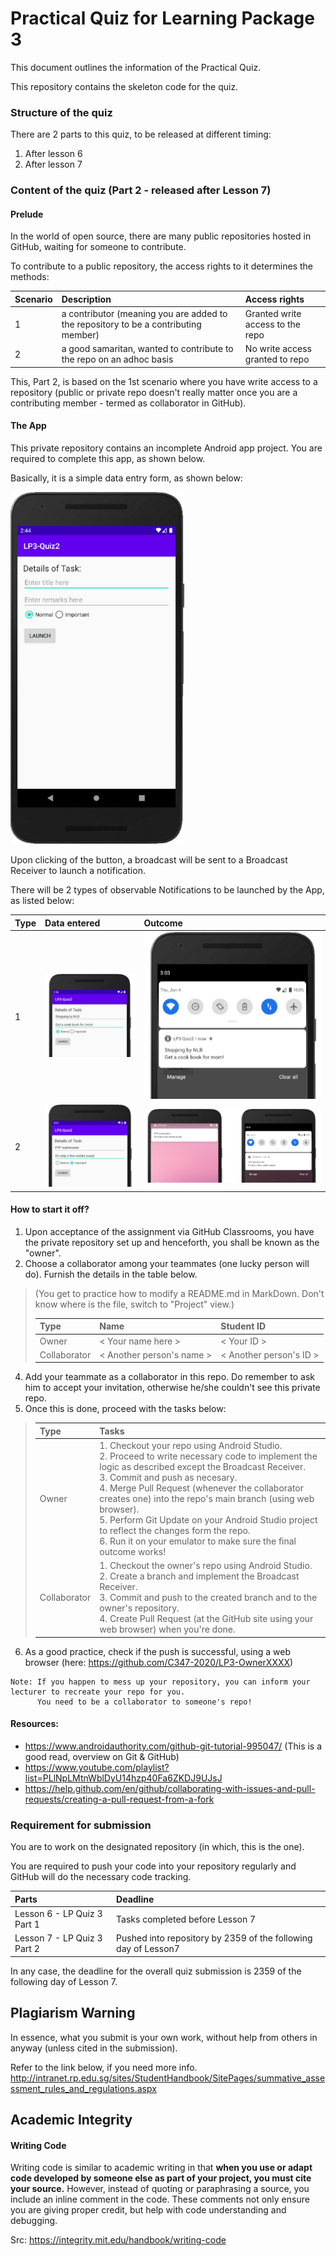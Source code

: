 # Practical Quiz for Learning Package 3

This document outlines the information of the Practical Quiz.

This repository contains the skeleton code for the quiz.

### Structure of the quiz
There are 2 parts to this quiz, to be released at different timing:

1. After lesson 6
2. After lesson 7


### Content of the quiz (Part 2 - released after Lesson 7)

#### Prelude

In the world of open source, there are many public repositories hosted in GitHub, waiting for someone to contribute.

To contribute to a public repository, the access rights to it determines the methods:

| Scenario | Description                                                                         |Access rights                   |
|:---------|:------------------------------------------------------------------------------------|:-------------------------------|
| 1        | a contributor (meaning you are added to the repository to be a contributing member) |Granted write access to the repo|
| 2        | a good samaritan, wanted to contribute to the repo on an adhoc basis                |No write access granted to repo |

This, Part 2, is based on the 1st scenario where you have write access to a repository (public or private repo doesn't really matter once you are a contributing member - termed as collaborator in GitHub).

#### The App

This private repository contains an incomplete Android app project. You are required to complete this app, as shown below.

Basically, it is a simple data entry form, as shown below:

![](docs/05641e82.png)

Upon clicking of the button, a broadcast will be sent to a Broadcast Receiver to launch a notification.

There will be 2 types of observable Notifications to be launched by the App, as listed below:

| Type | Data entered           | Outcome                |
|:-----|:-----------------------|:-----------------------|
| 1    | ![](docs/31ab88c4.png) | ![](docs/932a9dcb.png) |
| 2    | ![](docs/a67f5a4f.png) | ![](docs/eb884433.png) |



#### How to start it off?

1. Upon acceptance of the assignment via GitHub Classrooms, you have the private repository set up and henceforth, you shall be known as the "owner".
2. Choose a collaborator among your teammates (one lucky person will do). Furnish the details in the table below.

>(You get to practice how to modify a README.md in MarkDown. Don't know where is the file, switch to "Project" view.)
>
>
>| Type         | Name                      | Student ID               |
>|:-------------|:--------------------------|:-------------------------|
>| Owner        | < Your name here >        | < Your ID >              |
>| Collaborator | < Another person's name > | < Another person's ID >  |
>

4. Add your teammate as a collaborator in this repo. Do remember to ask him to accept your invitation, otherwise he/she couldn't see this private repo.
5. Once this is done, proceed with the tasks below:

>
>| Type         | Tasks                               |
>|:-------------|:-----------------------------------------|
>| Owner        | 1. Checkout your repo using Android Studio.<br>2. Proceed to write necessary code to implement the logic as described except the Broadcast Receiver.<br>3. Commit and push as necesary.<br>4. Merge Pull Request (whenever the collaborator creates one) into the repo's main branch (using web browser).<br>5. Perform Git Update on your Android Studio project to reflect the changes form the repo.<br>6. Run it on your emulator to make sure the final outcome works! |
>| Collaborator | 1. Checkout the owner's repo using Android Studio.<br>2. Create a branch and implement the Broadcast Receiver.<br>3. Commit and push to the created branch and to the owner's repository.<br>4. Create Pull Request (at the GitHub site using your web browser) when you're done.                   |
>

6. As a good practice, check if the push is successful, using a web browser (here: https://github.com/C347-2020/LP3-OwnerXXXX)

```
Note: If you happen to mess up your repository, you can inform your lecturer to recreate your repo for you.
      You need to be a collaborator to someone's repo!
```

#### Resources:

- https://www.androidauthority.com/github-git-tutorial-995047/ (This is a good read, overview on Git & GitHub)
- https://www.youtube.com/playlist?list=PLlNpLMtnWblDyU14hzp40Fa6ZKDJ9UJsJ
- https://help.github.com/en/github/collaborating-with-issues-and-pull-requests/creating-a-pull-request-from-a-fork




### Requirement for submission

You are to work on the designated repository (in which, this is the one).

You are required to push your code into your repository regularly and GitHub will do the necessary code tracking.

| Parts                       | Deadline                                                       |
|:----------------------------|:---------------------------------------------------------------|
| Lesson 6 - LP Quiz 3 Part 1 | Tasks completed before Lesson 7                                |
| Lesson 7 - LP Quiz 3 Part 2 | Pushed into repository by 2359 of the following day of Lesson7 |

In any case, the deadline for the overall quiz submission is 2359 of the following day of Lesson 7.



## Plagiarism Warning

In essence, what you submit is your own work, without help from others in anyway (unless cited in the submission).

Refer to the link below, if you need more info.  
<http://intranet.rp.edu.sg/sites/StudentHandbook/SitePages/summative_assessment_rules_and_regulations.aspx>


## Academic Integrity

#### Writing Code


Writing code is similar to academic writing in that <b>when you use or adapt code developed by someone else as part of your project, you must cite your source.</b> However, instead of quoting or paraphrasing a source, you include an inline comment in the code. These comments not only ensure you are giving proper credit, but help with code understanding and debugging.

Src: https://integrity.mit.edu/handbook/writing-code


